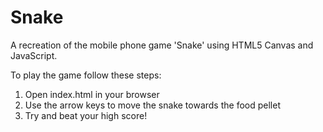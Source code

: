 # Snake
A recreation of the mobile phone game 'Snake' using HTML5 Canvas and JavaScript.

To play the game follow these steps:

1) Open index.html in your browser
2) Use the arrow keys to move the snake towards the food pellet 
3) Try and beat your high score!
